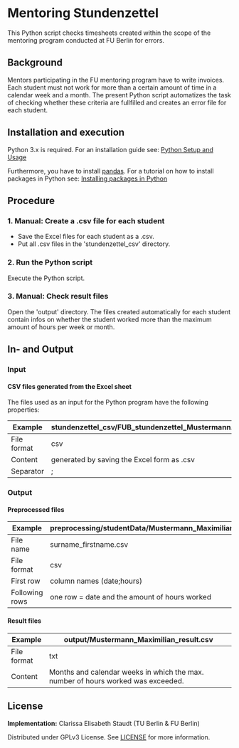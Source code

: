 Mentoring Stundenzettel
===================

This Python script checks timesheets created within the scope of the mentoring program conducted at FU Berlin for errors.


## Background
Mentors participating in the FU mentoring program have to write invoices. Each student must not work for more than a certain amount of time in a calendar week and a month. The present Python script automatizes the task of checking whether these criteria are fullfilled and creates an error file for each student.

## Installation and execution
Python 3.x is required. For an installation guide see: [Python Setup and Usage](https://docs.python.org/3/using/index.html)

Furthermore, you have to install [pandas](https://pandas.pydata.org/). For a tutorial on how to install packages in Python see: [Installing packages in Python](https://packaging.python.org/tutorials/installing-packages/)

## Procedure
### 1. Manual: Create a .csv file for each student
- Save the Excel files for each student as a .csv.
- Put all .csv files in the 'stundenzettel_csv' directory.

### 2. Run the Python script
Execute the Python script.

### 3. Manual: Check result files
Open the 'output' directory. The files created automatically for each student contain infos on whether the student worked more than the maximum amount of hours per week or month.

## In- and Output

### Input

#### CSV files generated from the Excel sheet

The files used as an input for the Python program have the following properties:

| Example | stundenzettel_csv/FUB_stundenzettel_Mustermann.csv |
|-----------------|-------------------|
| File format     | csv               |
| Content       | generated by saving the Excel form as .csv     |
| Separator  | ; |

### Output
#### Preprocessed files

| Example | preprocessing/studentData/Mustermann_Maximilian.csv|
|-----------------|-------------------------------|
| File name     | surname_firstname.csv                          |
| File format     | csv                           |
| First row       | column names (date;hours)                 |
| Following rows  | one row = date and the amount of hours worked |

#### Result files

| Example | output/Mustermann_Maximilian_result.csv|
|-----------------|-----|
| File format     | txt |
| Content    | Months and calendar weeks in which the max. number of hours worked was exceeded. |

## License
**Implementation:** Clarissa Elisabeth Staudt (TU Berlin & FU Berlin)

Distributed under GPLv3 License. See [LICENSE](license.md) for more information.
